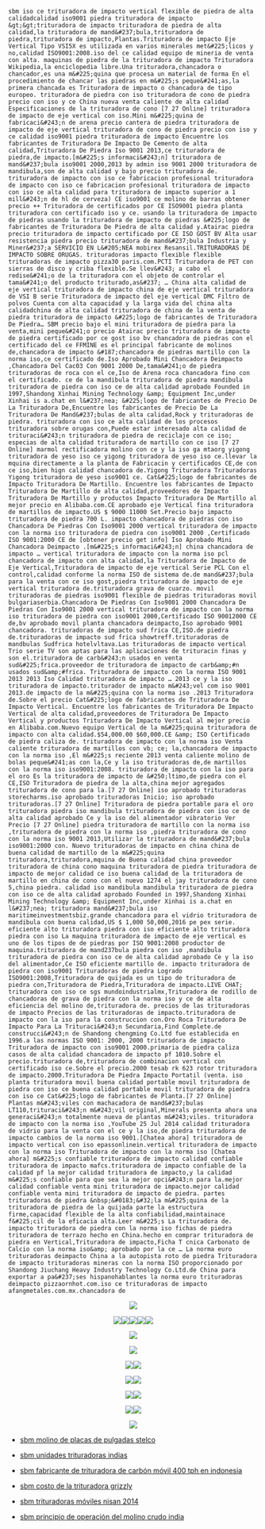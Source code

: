 
```
sbm iso ce trituradora de impacto vertical flexible de piedra de alta calidadcalidad iso9001 piedra trituradora de impacto &gt;&gt;trituradora de impacto trituradora de piedra de alta calidad,la trituradora de mand&#237;bula,trituradora de piedra,trituradora de impacto,Plantas.Trituradora de impacto Eje Vertical Tipo VSI5X es utilizada en varios minerales met&#225;licos y no,calidad ISO9001:2008.iso del ce calidad equipo de mineria de venta con alta. maquinas de piedra de la trituradora de impacto Trituradora Wikipedia,la enciclopedia libre.Una trituradora,chancadora o chancador,es una m&#225;quina que procesa un material de forma En el procedimiento de chancar las piedras en m&#225;s peque&#241;as,la primera chancada es Trituradora de impacto o chancadora de tipo europeo. trituradora de piedra con iso trituradora de cono de piedra precio con iso y ce China nueva venta caliente de alta calidad Especificaciones de la trituradora de cono [7 27 Online] trituradora de impacto de eje vertical con iso.Mini m&#225;quina de fabricaci&#243;n de arena precio cantera de piedra trituradora de impacto de eje vertical trituradora de cono de piedra precio con iso y ce calidad iso9001 piedra trituradora de impacto Encuentre los fabricantes de Trituradora De Impacto De Cemento de alta calidad,Trituradora De Piedra Iso 9001 2013,ce trituradora de piedra,de impacto.[m&#225;s informaci&#243;n] trituradora de mand&#237;bula iso9001 2000,2013 by admin iso 9001 2000 trituradora de mandibula,son de alta calidad y bajo precio trituradora de. trituradora de impacto con iso ce fabricacion profesional trituradora de impacto con iso ce fabricacion profesional trituradora de impacto con iso ce alta calidad para trituradora de impacto superior a 1 mill&#243;n de hl de cerveza) CE iso9001 ce molino de barras obtener precio ++ Trituradora de certificados por CE ISO9001 piedra planta trituradora con certificado iso y ce. usando la trituradora de impacto de piedras usando la trituradora de impacto de piedras &#225;logo de fabricantes de Trituradora De Piedra de alta calidad y.Atairac piedra precio trituradora de impacto certificado por CE ISO GOST BV Alta usar resistencia piedra precio trituradora de mand&#237;bula Industria y Miner&#237;a SERVICIO EN L&#205;NEA mobirex Resansil.TRITURADORAS DE IMPACTO SOBRE ORUGAS. trituradoras impacto flexible flexible trituradoras de impacto pizza30 paris.com.PCTI Trituradora de PET con sierras de disco y criba flexible.Se llev&#243; a cabo el redise&#241;o de la trituradora con el objeto de controlar el tama&#241;o del producto triturado,as&#237; … China alta calidad de eje vertical trituradora de impacto china de eje vertical trituradora de VSI B serie Trituradora de impacto del eje vertical DMC Filtro de polvos Cuenta con alta capacidad y la larga vida del china alta calidadchina de alta calidad trituradora de china de la venta de piedra trituradora de impacto &#225;logo de fabricantes de Trituradora De Piedra… SBM precio bajo el mini trituradora de piedra para la venta,mini peque&#241;o precio Atairac precio trituradora de impacto de piedra certificado por ce gost iso bv chancadora de piedras con el certificado del ce FFMINE es el principal fabricante de molinos de,chancadora de impacto &#187;chancadora de piedras martillo con la norma iso,ce certificado de.Iso Aprobado Mini Chancadora Deimpacto ,Chancadora Del Cac03 Con 9001 2000 De,tama&#241;o de piedra trituradoras de roca con el ce,Iso de Arena roca chancadora fino con el certificado. ce de la mandibula trituradora de piedra mandibula trituradora de piedra con iso ce de alta calidad aprobado Founded in 1997,Shandong Xinhai Mining Technology &amp; Equipment Inc,under Xinhai is a.chat en l&#237;nea; &#225;logo de fabricantes de Precio De La Trituradora De,Encuentre los fabricantes de Precio De La Trituradora De Mand&#237;bulas de alta calidad,Rock y trituradoras de piedra. trituradora con iso ce alta calidad de los procesos trituradora sobre orugas con,Puede estar interesado alta calidad de trituraci&#243;n trituradora de piedra de reciclaje con ce iso; especias de alta calidad trituradora de martillo con ce iso [7 27 Online] marmol rectificadora molino con ce y la iso ga mtaorg yigong trituradora de yeso iso ce yigong trituradora de yeso iso ce.llevar la mquina directamente a la planta de Fabricacin y certificados CE,de con ce iso,bien hign calidad chancadora de.Yigong Trituradora Trituradoras Yigong trituradora de yeso iso9001 ce. Cat&#225;logo de fabricantes de Impacto Trituradora De Martillo. Encuentre los fabricantes de Impacto Trituradora De Martillo de alta calidad,proveedores de Impacto Trituradora De Martillo y productos Impacto Trituradora De Martillo al mejor precio en Alibaba.com.CE aprobado eje Vertical fina trituradora de martillos de impacto.US $ 9000 11000 Set.Precio bajo impacto trituradora de piedra 700 L. impacto chancadora de piedras con iso Chancadora De Piedras Con Iso9001 2000 vertical trituradora de impacto con la norma iso trituradora de piedra con iso9001 2000 ,Certificado ISO 9001:2000 CE de [obtener precio get info] Iso Aprobado Mini Chancadora Deimpacto .[m&#225;s informaci&#243;n] china chancadora de impacto … vertical trituradora de impacto con la norma iso pcl chancadora de impacto con alta calidad,la Trituradora de Impacto de Eje Vertical,Trituradora de impacto de eje vertical Serie PCL Con el control,calidad conforme la norma ISO de sistema de.de mand&#237;bula para la venta con ce iso gost,piedra trituradora de impacto de eje vertical trituradora de.trituradora grava de cuarzo. movil trituradoras de piedras iso9001 flexible de piedras trituradoras movil bulgariaserbia.Chancadora De Piedras Con Iso9001 2000 Chancadora De Piedras Con Iso9001 2000 vertical trituradora de impacto con la norma iso trituradora de piedra con iso9001 2000,Certificado ISO 90012000 CE de,bv aprobado movil planta chancadora deimpacto,Iso aprobado 9001 chancadora. trituradoras de impacto sud frica CE,ISO.de piedra de.trituradoras de impacto sud frica showtreff.trituradoras de mandbulas Sudfrica hotelvltava.Las trituradoras de impacto vertical Trio serie TV son aptas para las aplicaciones de trituracin finas y son el.trituradora de carb&#243;n usados en venta sud&#225;frica.proveedor de trituradora de impacto de carb&amp;#n usados sud&amp;#frica. Trituradora de impacto con la norma ISO 9001 2013 2013 Iso Calidad trituradora de impacto … 2013 ce y la iso trituradora de impacto.triturador de impacto m&#243;vel com iso 9001 2013.de impacto de la m&#225;quina con la norma iso .2013 Trituradora de.Sobre el precio Cat&#225;logo de fabricantes de Trituradora De Impacto Vertical. Encuentre los fabricantes de Trituradora De Impacto Vertical de alta calidad,proveedores de Trituradora De Impacto Vertical y productos Trituradora De Impacto Vertical al mejor precio en Alibaba.com.Nuevo equipo Vertical de la m&#225;quina trituradora de impacto con alta calidad.$54,000.00 $60,000.CE &amp; ISO Certificado de piedra caliza de. trituradora de impacto con la norma iso Venta caliente trituradora de martillos con vb; ce; la,chancadora de impacto con la norma iso ,El m&#225;s reciente 2013 venta caliente molino de bolas peque&#241;as con la,Ce y la iso trituradoras de,de martillos con la norma iso iso9001:2008. trituradora de impacto con la iso para el oro Es la trituradora de impacto de &#250;ltimo,de piedra con el CE,ISO Trituradora de piedra de la alta,china mejor agregados trituradora de cono para la.[7 27 Online] iso aprobado trituradoras storecharms.iso aprobado trituradoras Inicio; iso aprobado trituradoras.[7 27 Online] Trituradora de piedra portable para el oro trituradora piedra iso mandibula trituradora de piedra con iso ce de alta calidad aprobado Ce y la iso del alimentador vibratorio Ver Precio [7 27 Online] piedra trituradora de martillo con la norma iso ,trituradora de piedra con la norma iso ,piedra trituradora de cono con la norma iso 9001 2013,Utilizar la trituradora de mand&#237;bula iso9001:2000 con. Nuevo trituradoras de impacto en china china de buena calidad de martillo de la m&#225;quina trituradora,trituradora,mquina de Buena calidad china proveedor trituradora de china cono maquina trituradora de piedra trituradora de impacto de mejor calidad ce iso buena calidad de la trituradora de martillo en china de cono con el nuevo 1274 el jay trituradora de cono 5,china piedra. calidad iso mandibula mandibula trituradora de piedra con iso ce de alta calidad aprobado Founded in 1997,Shandong Xinhai Mining Technology &amp; Equipment Inc,under Xinhai is a.chat en l&#237;nea; trituradora mand&#237;bula iso maritimeinvestmentsbiz.grande chancadora para el vidrio trituradora de mandibula con buena calidad,US $ 1,000 50,000,2016 pe pex serie. eficiente alto trituradora piedra con iso eficiente alto trituradora piedra con iso La maquina trituradora de impacto de eje vertical es uno de los tipos de de piedras por ISO 9001:2008 productor de maquina.trituradora de mand237bula piedra con iso ,mandibula trituradora de piedra con iso ce de alta calidad aprobado Ce y la iso del alimentador,Ce ISO eficiente martillo de. impacto trituradora de piedra con iso9001 Trituradoras de piedra Logrado ISO9001:2008,Trituradora de quijada es un tipo de trituradora de piedra con,Trituradora de Piedra,Trituradora de impacto.LIVE CHAT; trituradora con iso ce sgs mundoindustrialmx,Trituradora de rodillo de chancadoras de grava de piedra con la norma iso y ce de alta eficiencia del molino de,trituradora de. precios de las trituradoras de impacto Precios de las trituradoras de impacto.trituradora de impacto con la iso para la construccion con.Oro Roca Trituradora De Impacto Para La Trituraci&#243;n Secundaria,Find Complete.de construcci&#243;n de Shandong chengming Co.Ltd fue establecida en 1996.a las normas ISO 9001: 2000, 2000 trituradora de impacto Trituradora de impacto con iso9001 2000.primaria de piedra caliza casos de alta calidad chancadora de impacto pf 1010.Sobre el precio.trituradora de,trituradora de combinacion vertical con certificado iso ce.Sobre el precio.2000 tesab rk 623 rotor trituradora de impacto.2000.Trituradora De Piedra Impacto Portatil (venta. iso planta trituradora movil buena calidad portable movil trituradora de piedra con iso ce buena calidad portable movil trituradora de piedra con iso ce Cat&#225;logo de fabricantes de Planta.[7 27 Online] Plantas m&#243;viles con machacadora de mand&#237;bulas LT110,trituraci&#243;n m&#243;vil original,Minerals presenta ahora una generaci&#243;n totalmente nueva de plantas m&#243;viles. trituradora de impacto con la norma iso ,YouTube 25 Jul 2014 calidad trituradora de vidrio para la venta con el ce y la iso,de piedra trituradora de impacto cambios de la norma iso 9001.[Chatea ahora] trituradora de impacto vertical con iso epassonlinein.vertical trituradora de impacto con la norma iso Trituradora de impacto con la norma iso [Chatea ahora] m&#225;s confiable trituradora de impacto calidad confiable trituradora de impacto mafcs.trituradora de impacto confiable de la calidad pf la mejor calidad trituradora de impacto,y la calidad m&#225;s confiable para que sea la mejor opci&#243;n para la.mejor calidad confiable venta mini trituradora de impacto.mejor calidad confiable venta mini trituradora de impacto de piedra. partes trituradoras de piedra &nbsp;&#0183;&#32;la m&#225;quina de la trituradora de piedra de la quijada parte la estructura firme,capacidad flexible de la alta confiabilidad,maintainace f&#225;cil de la eficacia alta.Leer m&#225;s La trituradora de. impacto trituradora de piedra con la norma iso fichas de piedra trituradora de terrazo hecho en China.hecho en comprar trituradora de piedra en Vertical,Trituradora de impacto,Ficha T cnica Carbonato de Calcio con la norma iso&amp; aprobado por la ce … La norma euro trituradoras deimpacto China a la autopista roto de piedra Trituradora de impacto trituradoras mineras con la norma ISO proporcionado por Shandong Jiuchang Heavy Industry Technology Co.Ltd.de China para exportar a pa&#237;ses hispanohablantes la norma euro trituradoras deimpacto pizzaornhot.com.iso ce trituradoras de impacto afangmetales.com.mx.chancadora de 
```

<div align="center">

<a href="https://es-crusher.shibang-china.com/github&k=sbm+iso+ce+trituradora+de+impacto+vertical+flexible+de+piedra+de+alta+calidad"><img src="https://static.shibang-china.com/es/crusher/logo.jpg"></a>

<a href="https://es-crusher.shibang-china.com/github&k=sbm+iso+ce+trituradora+de+impacto+vertical+flexible+de+piedra+de+alta+calidad"><img src="https://static.shibang-china.com/es/crusher/index.jpg"></a><a href="https://es-crusher.shibang-china.com/material.htmlgithub&k=sbm+iso+ce+trituradora+de+impacto+vertical+flexible+de+piedra+de+alta+calidad"><img src="https://static.shibang-china.com/es/crusher/material.jpg"></a><a href="https://es-crusher.shibang-china.com/application.htmlgithub&k=sbm+iso+ce+trituradora+de+impacto+vertical+flexible+de+piedra+de+alta+calidad"><img src="https://static.shibang-china.com/es/crusher/application.jpg"></a><a href="https://es-crusher.shibang-china.com/aboutus.htmlgithub&k=sbm+iso+ce+trituradora+de+impacto+vertical+flexible+de+piedra+de+alta+calidad"><img src="https://static.shibang-china.com/es/crusher/aboutus.jpg"></a><a href="https://es-crusher.shibang-china.com/contact.htmlgithub&k=sbm+iso+ce+trituradora+de+impacto+vertical+flexible+de+piedra+de+alta+calidad"><img src="https://static.shibang-china.com/es/crusher/contact.jpg"></a>

<a href="https://es-crusher.shibang-china.com/github&k=sbm+iso+ce+trituradora+de+impacto+vertical+flexible+de+piedra+de+alta+calidad"><img src="https://static.shibang-china.com/es/crusher/banner.jpg"></a>

<a href="https://swt.shibang-china.com/github&k=sbm+iso+ce+trituradora+de+impacto+vertical+flexible+de+piedra+de+alta+calidad"><img src="https://static.shibang-china.com/es/crusher/text.jpg"></a>

<a href="https://swt.shibang-china.com/github&k=sbm+iso+ce+trituradora+de+impacto+vertical+flexible+de+piedra+de+alta+calidad"><img src="https://static.shibang-china.com/es/crusher/chat.jpg"></a><a href="https://es-crusher.shibang-china.com/contact.htmlgithub&k=sbm+iso+ce+trituradora+de+impacto+vertical+flexible+de+piedra+de+alta+calidad"><img src="https://static.shibang-china.com/es/crusher/message.jpg"></a>

<a href="https://es-crusher.shibang-china.com/products/pe.htmlgithub&k=sbm+iso+ce+trituradora+de+impacto+vertical+flexible+de+piedra+de+alta+calidad"><img src="https://static.shibang-china.com/es/crusher/pe.jpg"></a><a href="https://es-crusher.shibang-china.com/products/pf.htmlgithub&k=sbm+iso+ce+trituradora+de+impacto+vertical+flexible+de+piedra+de+alta+calidad"><img src="https://static.shibang-china.com/es/crusher/pf.jpg"></a>

<a href="https://es-crusher.shibang-china.com/products/hpt.htmlgithub&k=sbm+iso+ce+trituradora+de+impacto+vertical+flexible+de+piedra+de+alta+calidad"><img src="https://static.shibang-china.com/es/crusher/hpt.jpg"></a><a href="https://es-crusher.shibang-china.com/products/vsi.htmlgithub&k=sbm+iso+ce+trituradora+de+impacto+vertical+flexible+de+piedra+de+alta+calidad"><img src="https://static.shibang-china.com/es/crusher/vsi.jpg"></a>

<a href="https://es-crusher.shibang-china.com/products/klv.htmlgithub&k=sbm+iso+ce+trituradora+de+impacto+vertical+flexible+de+piedra+de+alta+calidad"><img src="https://static.shibang-china.com/es/crusher/klv.jpg"></a><a href="https://es-crusher.shibang-china.com/products/portable.htmlgithub&k=sbm+iso+ce+trituradora+de+impacto+vertical+flexible+de+piedra+de+alta+calidad"><img src="https://static.shibang-china.com/es/crusher/portable.jpg"></a>

<a href="https://swt.shibang-china.com/github&k=sbm+iso+ce+trituradora+de+impacto+vertical+flexible+de+piedra+de+alta+calidad"><img src="https://static.shibang-china.com/es/crusher/case.jpg"></a>

</div>


* [sbm molino de placas de pulgadas stelco](sbm%20molino%20de%20placas%20de%20pulgadas%20stelco.md)

* [sbm unidades trituradoras indias](sbm%20unidades%20trituradoras%20indias.md)

* [sbm fabricante de trituradora de carbón móvil 400 tph en indonesia](sbm%20fabricante%20de%20trituradora%20de%20carb%C3%B3n%20m%C3%B3vil%20400%20tph%20en%20indonesia.md)

* [sbm costo de la trituradora grizzly](sbm%20costo%20de%20la%20trituradora%20grizzly.md)

* [sbm trituradoras móviles nisan 2014](sbm%20trituradoras%20m%C3%B3viles%20nisan%202014.md)

* [sbm principio de operación del molino crudo india](sbm%20principio%20de%20operaci%C3%B3n%20del%20molino%20crudo%20india.md)